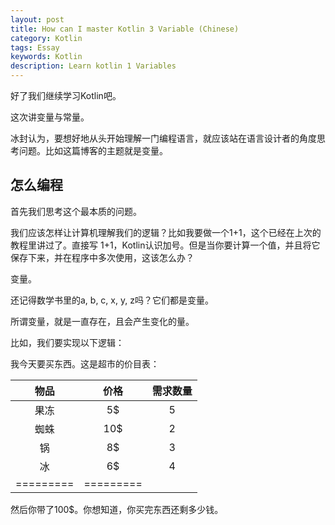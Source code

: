 ```yaml
---
layout: post
title: How can I master Kotlin 3 Variable (Chinese)
category: Kotlin
tags: Essay
keywords: Kotlin
description: Learn kotlin 1 Variables
---
```


好了我们继续学习Kotlin吧。

这次讲变量与常量。

冰封认为，要想好地从头开始理解一门编程语言，就应该站在语言设计者的角度思考问题。比如这篇博客的主题就是变量。

## 怎么编程

首先我们思考这个最本质的问题。

我们应该怎样让计算机理解我们的逻辑？比如我要做一个1+1，这个已经在上次的教程里讲过了。直接写 1+1，Kotlin认识加号。但是当你要计算一个值，并且将它保存下来，并在程序中多次使用，这该怎么办？

变量。

还记得数学书里的a, b, c, x, y, z吗？它们都是变量。

所谓变量，就是一直存在，且会产生变化的量。

比如，我们要实现以下逻辑：

我今天要买东西。这是超市的价目表：

物品|价格|需求数量
:---:|:---:|:---:
果冻|5$|5
蜘蛛|10$|2
锅|8$|3
冰|6$|4
=========|=========

然后你带了100$。你想知道，你买完东西还剩多少钱。

